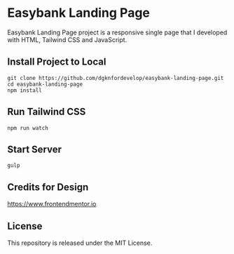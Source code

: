 # Easybank Landing Page
Easybank Landing Page project is a responsive single page that I developed with HTML, Tailwind CSS and JavaScript.

## Install Project to Local
```terminal
git clone https://github.com/dgknfordevelop/easybank-landing-page.git
cd easybank-landing-page
npm install
```
## Run Tailwind CSS
```terminal
npm run watch
```

## Start Server
```terminal
gulp
```
## Credits for Design
https://www.frontendmentor.io

## License
This repository is released under the MIT License.
